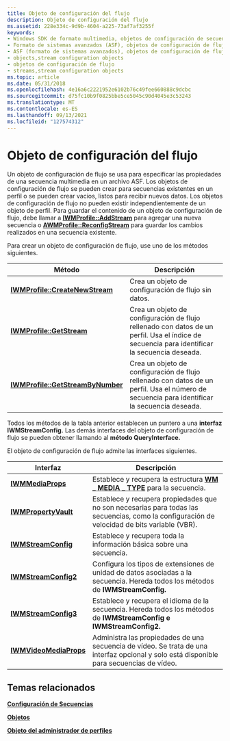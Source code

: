 ```yaml
---
title: Objeto de configuración del flujo
description: Objeto de configuración del flujo
ms.assetid: 228e334c-9d9b-4604-a225-73af7af3255f
keywords:
- Windows SDK de formato multimedia, objetos de configuración de secuencias
- Formato de sistemas avanzados (ASF), objetos de configuración de flujo
- ASF (formato de sistemas avanzados), objetos de configuración de flujo
- objects,stream configuration objects
- objetos de configuración de flujo
- streams,stream configuration objects
ms.topic: article
ms.date: 05/31/2018
ms.openlocfilehash: 4e16a6c2221952e6102b76c49fee660888c9dcbc
ms.sourcegitcommit: d75fc10b9f0825bbe5ce5045c90d4045e3c53243
ms.translationtype: MT
ms.contentlocale: es-ES
ms.lasthandoff: 09/13/2021
ms.locfileid: "127574312"
---
```

# <a name="stream-configuration-object"></a>Objeto de configuración del flujo

Un objeto de configuración de flujo se usa para especificar las propiedades de una secuencia multimedia en un archivo ASF. Los objetos de configuración de flujo se pueden crear para secuencias existentes en un perfil o se pueden crear vacíos, listos para recibir nuevos datos. Los objetos de configuración de flujo no pueden existir independientemente de un objeto de perfil. Para guardar el contenido de un objeto de configuración de flujo, debe llamar a [**IWMProfile::AddStream**](/previous-versions/windows/desktop/api/Wmsdkidl/nf-wmsdkidl-iwmprofile-addstream) para agregar una nueva secuencia o [**AWMProfile::ReconfigStream**](/previous-versions/windows/desktop/api/Wmsdkidl/nf-wmsdkidl-iwmprofile-reconfigstream) para guardar los cambios realizados en una secuencia existente.

Para crear un objeto de configuración de flujo, use uno de los métodos siguientes.



| Método                                                                | Descripción                                                                                                                      |
|-----------------------------------------------------------------------|----------------------------------------------------------------------------------------------------------------------------------|
| [**IWMProfile::CreateNewStream**](/previous-versions/windows/desktop/api/Wmsdkidl/nf-wmsdkidl-iwmprofile-createnewstream)     | Crea un objeto de configuración de flujo sin datos.                                                                          |
| [**IWMProfile::GetStream**](/previous-versions/windows/desktop/api/Wmsdkidl/nf-wmsdkidl-iwmprofile-getstream)                 | Crea un objeto de configuración de flujo rellenado con datos de un perfil. Usa el índice de secuencia para identificar la secuencia deseada.  |
| [**IWMProfile::GetStreamByNumber**](/previous-versions/windows/desktop/api/wmsdkidl/nf-wmsdkidl-iwmprofile-getstreambynumber) | Crea un objeto de configuración de flujo rellenado con datos de un perfil. Usa el número de secuencia para identificar la secuencia deseada. |



 

Todos los métodos de la tabla anterior establecen un puntero a una **interfaz IWMStreamConfig.** Las demás interfaces del objeto de configuración de flujo se pueden obtener llamando al **método QueryInterface.**

El objeto de configuración de flujo admite las interfaces siguientes.



| Interfaz                                        | Descripción                                                                                                                  |
|--------------------------------------------------|------------------------------------------------------------------------------------------------------------------------------|
| [**IWMMediaProps**](/previous-versions/windows/desktop/api/wmsdkidl/nn-wmsdkidl-iwmmediaprops)           | Establece y recupera la estructura [**WM \_ MEDIA \_ TYPE**](/previous-versions/windows/desktop/api/wmsdkidl/ns-wmsdkidl-wm_media_type) para la secuencia.                                    |
| [**IWMPropertyVault**](/previous-versions/windows/desktop/api/wmsdkidl/nn-wmsdkidl-iwmpropertyvault)     | Establece y recupera propiedades que no son necesarias para todas las secuencias, como la configuración de velocidad de bits variable (VBR).                  |
| [**IWMStreamConfig**](/previous-versions/windows/desktop/api/wmsdkidl/nn-wmsdkidl-iwmstreamconfig)       | Establece y recupera toda la información básica sobre una secuencia.                                                              |
| [**IWMStreamConfig2**](/previous-versions/windows/desktop/api/wmsdkidl/nn-wmsdkidl-iwmstreamconfig2)     | Configura los tipos de extensiones de unidad de datos asociadas a la secuencia. Hereda todos los métodos de **IWMStreamConfig.** |
| [**IWMStreamConfig3**](/previous-versions/windows/desktop/api/wmsdkidl/nn-wmsdkidl-iwmstreamconfig3)     | Establece y recupera el idioma de la secuencia. Hereda todos los métodos de **IWMStreamConfig** **e IWMStreamConfig2.** |
| [**IWMVideoMediaProps**](/previous-versions/windows/desktop/api/Wmsdkidl/nn-wmsdkidl-iwmvideomediaprops) | Administra las propiedades de una secuencia de vídeo. Se trata de una interfaz opcional y solo está disponible para secuencias de vídeo.            |



 

## <a name="related-topics"></a>Temas relacionados

<dl> <dt>

[**Configuración de Secuencias**](configuring-streams.md)
</dt> <dt>

[**Objetos**](objects.md)
</dt> <dt>

[**Objeto del administrador de perfiles**](profile-manager-object.md)
</dt> </dl>

 

 




